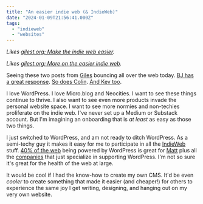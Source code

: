 ```yaml
---
title: "An easier indie web (& IndieWeb)"
date: "2024-01-09T21:56:41.000Z"
tags: 
  - "indieweb"
  - "websites"
---
```


_Likes [gilest.org: Make the indie web easier](https://gilest.org/indie-easy.html)._

_Likes [gilest.org: More on the easier indie web](https://gilest.org/indie-easy-again.html)._

Seeing these two posts from [Giles](https://gilest.org/) bouncing all over the web today. [BJ has a great response](https://bjhess.pika.page/posts/making-the-web-easier-for-blogging). [So does Colin](https://colinwalker.blog/blog/?date=2024-01-08#p2). [And Kev too](https://kevquirk.com/lets-make-the-indieweb-easier).

I love WordPress. I love Micro.blog and Neocities. I want to see these things continue to thrive. I also want to see even more products invade the personal website space. I want to see more normies and non-techies proliferate on the indie web. I've never set up a Medium or Substack account. But I'm imagining an onboarding that is _at least_ as easy as those two things.

I just switched to WordPress, and am not ready to ditch WordPress. As a semi-techy guy it makes it easy for me to participate in all the [IndieWeb](https://indieweb.org/) stuff. [40% of the web](https://wordpress.org/40-percent-of-web/) being powered by WordPress is great for [Matt](https://ma.tt/) plus all the [companies](https://chriscoyier.net/2023/09/20/wordpress-hosting-advice/) that just specialize in supporting WordPress. I'm not so sure it's great for the health of the web at large.

It would be cool if I had the know-how to create my own CMS. It'd be even _cooler_ to create something that made it easier (and cheaper!) for others to experience the same joy I get writing, designing, and hanging out on my very own website.
